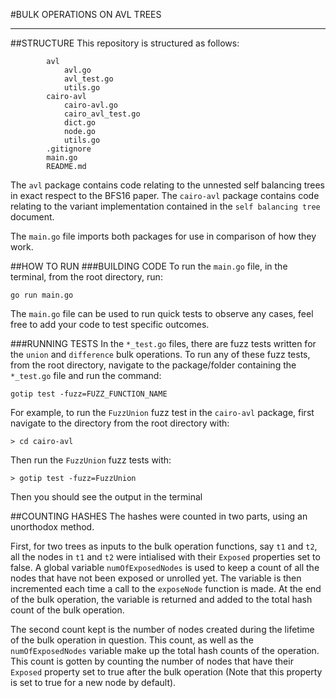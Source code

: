 #BULK OPERATIONS ON AVL TREES

---
##STRUCTURE
This repository is structured as follows:
    
            avl
                avl.go
                avl_test.go
                utils.go
            cairo-avl
                cairo-avl.go
                cairo_avl_test.go
                dict.go
                node.go
                utils.go
            .gitignore
            main.go
            README.md

The `avl` package contains code relating to the unnested self balancing trees in exact respect to the BFS16 paper.
The `cairo-avl` package contains code relating to the variant implementation contained in the `self balancing tree` document.

The `main.go` file imports both packages for use in comparison of how they work.


##HOW TO RUN
###BUILDING CODE
To run the `main.go` file, in the terminal, from the root directory, run:

    go run main.go

The `main.go` file can be used to run quick tests to observe any cases, feel free to add your code to test specific outcomes.

###RUNNING TESTS
In the `*_test.go` files, there are fuzz tests written for the `union` and `difference` bulk operations. To run any of these fuzz tests,
from the root directory, navigate to the package/folder containing the `*_test.go` file and run the command:

    gotip test -fuzz=FUZZ_FUNCTION_NAME

For example, to run the `FuzzUnion` fuzz test in the `cairo-avl` package, first navigate to the directory from the root directory with:

    > cd cairo-avl

Then run the `FuzzUnion` fuzz tests with:

    > gotip test -fuzz=FuzzUnion

Then you should see the output in the terminal

##COUNTING HASHES
The hashes were counted in two parts, using an unorthodox method.

First, for two trees as inputs to the bulk operation functions, say `t1` and `t2`, all the nodes in `t1` and `t2` were intialised with their
`Exposed` properties set to false. A global variable `numOfExposedNodes` is used to keep a count of all the nodes that have
not been exposed or unrolled yet. The variable is then incremented each time a call to the `exposeNode` function is made.
At the end of the bulk operation, the variable is returned and added to the total hash count of the bulk operation.

The second count kept is the number of nodes created during the lifetime of the bulk operation in question. This count,
as well as the `numOfExposedNodes` variable make up the total hash counts of the operation. This count is gotten by counting
the number of nodes that have their `Exposed` property set to true after the bulk operation (Note that this property is set to true for a new node by default).
